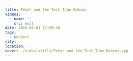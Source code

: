 ```yaml
---
title: Peter and the Test Tube Babies
videos:
  - name: ''
    src: null
date: 2016-06-01 21:09:38
tags:
  - konzert
city:
location:
cover: ./video-stills/Peter_and_the_Test_Tube_Babies.jpg
---
```

